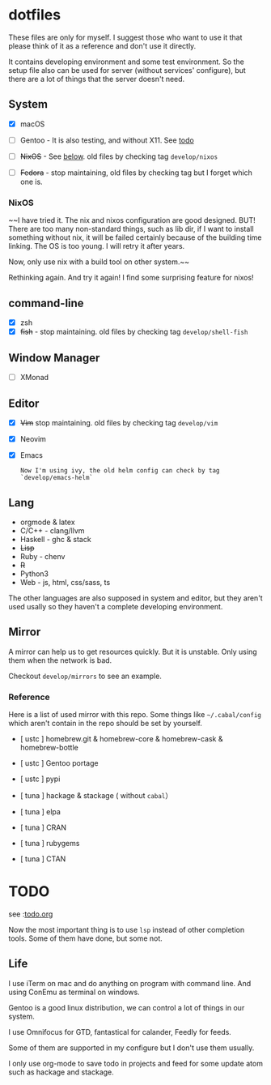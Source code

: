 # dotfiles

These files are only for myself. I suggest those who want to use it that please think of it as a reference and don't use
it directly.

It contains developing environment and some test environment. So the setup file also can be used for server (without
services' configure), but there are a lot of things that the server doesn't need.

## System

- [x] macOS

- [ ] Gentoo - It is also testing, and without X11. See [todo](#todo)

- [ ] ~~NixOS~~ - See [below](#NixOS). old files by checking tag `develop/nixos` 

- [ ] ~~Fedora~~ - stop maintaining, old files by checking tag but I forget which one is.

### NixOS

~~I have tried it. The nix and nixos configuration are good designed. BUT! There are too many non-standard things, such as lib dir, if I want to install something without nix, it will be failed certainly because of the building time linking. The OS is too young. I will retry it after years.

Now, only use nix with a build tool on other system.~~

Rethinking again. And try it again! I find some surprising feature for nixos!

## command-line

- [x] zsh
- [x] ~~fish~~ - stop maintaining. old files by checking tag `develop/shell-fish` 

## Window Manager

- [ ] XMonad

## Editor

- [x] ~~Vim~~ stop maintaining. old files by checking tag `develop/vim` 
- [x] Neovim 
- [x] Emacs

      Now I'm using ivy, the old helm config can check by tag `develop/emacs-helm`

## Lang

- orgmode & latex
- C/C++ - clang/llvm
- Haskell - ghc & stack
- ~~Lisp~~
- Ruby - chenv 
- ~~R~~
- Python3 
- Web - js, html, css/sass, ts

The other languages are also supposed in system and editor, but they aren't used usally so they haven't a complete
developing environment.

## Mirror

A mirror can help us to get resources quickly. But it is unstable. Only using them when the network is bad.

Checkout `develop/mirrors` to see an example.

### Reference

Here is a list of used mirror with this repo. Some things like `~/.cabal/config` which aren't contain in the repo should be set by yourself.

- [ ustc ] homebrew.git & homebrew-core & homebrew-cask & homebrew-bottle

- [ ustc ] Gentoo portage

- [ ustc ] pypi

- [ tuna ] hackage & stackage ( without `cabal`）

- [ tuna ] elpa

- [ tuna ] CRAN

- [ tuna ] rubygems

- [ tuna ] CTAN

# TODO

see :[todo.org](todo.org)

Now the most important thing is to use `lsp` instead of other completion tools. Some of them have done, but some not.

## Life

I use iTerm on mac and do anything on program with command line. And using ConEmu as terminal on windows.

Gentoo is a good linux distribution, we can control a lot of things in our system.

I use Omnifocus for GTD, fantastical for calander, Feedly for feeds.

Some of them are supported in my configure but I don't use them usually.

I only use org-mode to save todo in projects and feed for some update atom such as hackage and stackage.

